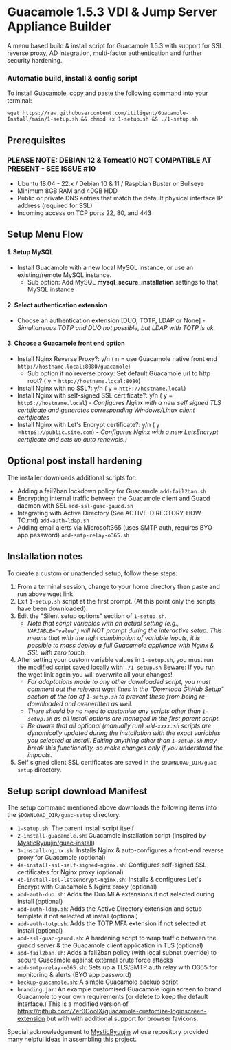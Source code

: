 # **Guacamole 1.5.3 VDI & Jump Server Appliance Builder**

A menu based build & install script for Guacamole 1.5.3 with support for SSL reverse proxy, AD integration, multi-factor authentication and further security hardening.

### **Automatic build, install & config script**

To install Guacamole, copy and paste the following command into your terminal:

```
wget https://raw.githubusercontent.com/itiligent/Guacamole-Install/main/1-setup.sh && chmod +x 1-setup.sh && ./1-setup.sh
```

## **Prerequisites**
 ### PLEASE NOTE: DEBIAN 12 & Tomcat10 NOT COMPATIBLE AT PRESENT - SEE ISSUE #10
 
- Ubuntu 18.04 - 22.x / Debian 10 & 11 / Raspbian Buster or Bullseye
- Minimum 8GB RAM and 40GB HDD
- Public or private DNS entries that match the default physical interface IP address (required for SSL)
- Incoming access on TCP ports 22, 80, and 443

## **Setup Menu Flow**

#### **1. Setup MySQL**

- Install Guacamole with a new local MySQL instance, or use an existing/remote MySQL instance. 
  -   Sub option: Add MySQL **mysql_secure_installation** settings to that MySQL instance

#### **2. Select authentication extension**

- Choose an authentication extension [DUO, TOTP, LDAP or None]  - *Simultaneous TOTP and DUO not possible, but LDAP with TOTP is ok.*

#### **3. Choose a Guacamole front end option**

- Install Nginx Reverse Proxy?: y/n ( n = use Guacamole native front end `http://hostname.local:8080/guacamole`)
  -   Sub option if no reverse proxy: Set default Guacamole url to http root? ( y = `http://hostname.local:8080`)
- Install Nginx with no SSL?: y/n ( y = `httP://hostname.local`)
- Install Nginx with self-signed SSL certificate?: y/n ( y = `httpS://hostname.local`) -  *Configures Nginx with a new self signed TLS certificate and generates corresponding Windows/Linux client certificates*
- Install Nginx with Let's Encrypt certificate?: y/n ( y =`httpS://public.site.com`) - *Configures Nginx with a new LetsEncrypt certificate and sets up auto renewals.)*

## **Optional post install hardening**

The installer downloads additional scripts for:
- Adding a fail2ban lockdown policy for Guacamole `add-fail2ban.sh`
- Encrypting internal traffic between the Guacamole client and Guacd daemon with SSL `add-ssl-guac-gaucd.sh`
- Integrating with Active Directory (See ACTIVE-DIRECTORY-HOW-TO.md) `add-auth-ldap.sh`
- Adding email alerts via Microsoft365 (uses SMTP auth, requires BYO app password) `add-smtp-relay-o365.sh`

## **Installation notes**

To create a custom or unattended setup, follow these steps:
1. From a terminal session, change to your home directory then paste and run above wget link.
2. Exit `1-setup.sh` script at the first prompt. (At this point only the scripts have been downloaded).
3. Edit the "Silent setup options" section of `1-setup.sh`. 
    - *Note that script variables with an actual setting (e.g., `VARIABLE="value"`) will NOT prompt during the interactive setup. This means that with the right combination of variable inputs, it is possible to mass deploy a full Guacamole appliance with Nginx & SSL with zero touch.*
4. After setting your custom variable values in `1-setup.sh`, you must run the modified script saved locally with `./1-setup.sh` Beware: If you run the wget link again you will overwrite all your changes!
      - *For adaptations made to any other downloaded script, you must comment out the relevant wget lines in the "Download GitHub Setup" section at the top of `1-setup.sh` to prevent these from being re-downloaded and overwritten as well.* 
      - *There should be no need to customise any scripts other than `1-setup.sh` as all install options are managed in the first parent script.* 
      - *Be aware that all optional (manually run) `add-xxxx.sh` scripts are dynamically updated during the installation with the exact variables you selected at install. Editing anything other than `1-setup.sh` may break this functionality, so make changes only if you understand the impacts.*
5. Self signed client SSL certificates are saved in the `$DOWNLOAD_DIR/guac-setup` directory.

## **Setup script download Manifest**

The setup command mentioned above downloads the following items into the `$DOWNLOAD_DIR/guac-setup` directory:

- `1-setup.sh`: The parent install script itself
- `2-install-guacamole.sh`: Guacamole installation script (inspired by [MysticRyuujin/guac-install](https://github.com/MysticRyuujin/guac-install))
- `3-install-nginx.sh`: Installs Nginx & auto-configures a front-end reverse proxy for Guacamole (optional)
- `4a-install-ssl-self-signed-nginx.sh`: Configures self-signed SSL certificates for Nginx proxy (optional)
- `4b-install-ssl-letsencrypt-nginx.sh`: Installs & configures Let's Encrypt with Guacamole & Nginx proxy (optional)
- `add-auth-duo.sh`: Adds the Duo MFA extensions if not selected during install (optional)
- `add-auth-ldap.sh`: Adds the Active Directory extension and setup template if not selected at install (optional)
- `add-auth-totp.sh`: Adds the TOTP MFA extension if not selected at install (optional)
- `add-ssl-guac-gaucd.sh`: A hardening script to wrap traffic between the guacd server & the Guacamole client application in TLS (optional)
- `add-fail2ban.sh`: Adds a fail2ban policy (with local subnet override) to secure Guacamole against external brute force attacks
- `add-smtp-relay-o365.sh`: Sets up a TLS/SMTP auth relay with O365 for monitoring & alerts (BYO app password)
- `backup-guacamole.sh`: A simple Guacamole backup script
- `branding.jar`: An example customised Guacamole login screen to brand Guacamole to your own requirements (or delete to keep the default interface.) This is a modified version of https://github.com/Zer0CoolX/guacamole-customize-loginscreen-extension but with with additional support for browser favicons.

Special acknowledgement to [MysticRyuujin](https://github.com/MysticRyuujin/guac-install) whose repository provided many helpful ideas in assembling this project.

